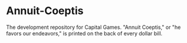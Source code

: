 Annuit-Coeptis
==============

The development repository for Capital Games. "Annuit Coeptis," or "he favors our endeavors," is printed on the back of every dollar bill.